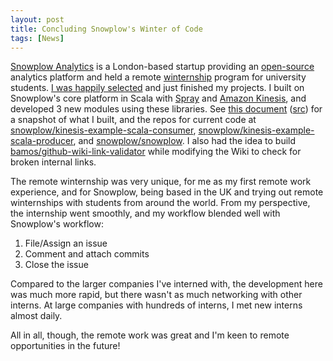 ```yaml
---
layout: post
title: Concluding Snowplow's Winter of Code
tags: [News]
---
```


[Snowplow Analytics][snowplow] is a London-based startup
providing an [open-source][snowplow-github] analytics platform and held
a remote [winternship][snowplow-wintern] program for university students.
[I was happily selected][snowplow-intro] and just finished my projects.
I built on Snowplow's core platform in Scala with
[Spray][spray] and [Amazon Kinesis][kinesis], and
developed 3 new modules using these libraries.
See [this document][listings] ([src][listings-src]) for a snapshot
of what I built, and the repos for current code at
[snowplow/kinesis-example-scala-consumer][consumer],
[snowplow/kinesis-example-scala-producer][producer], and
[snowplow/snowplow][snowplow/snowplow].
I also had the idea to build [bamos/github-wiki-link-validator][validator]
while modifying the Wiki to check for broken internal links.

The remote winternship was very unique, for me as my first
remote work experience, and for Snowplow, being based in the UK and
trying out remote winternships with students from around the world.
From my perspective, the internship went smoothly,
and my workflow blended well with Snowplow's workflow:

1. File/Assign an issue
2. Comment and attach commits
3. Close the issue

Compared to the larger companies I've interned with,
the development here was much more rapid,
but there wasn't as much networking with other interns.
At large companies with hundreds of interns,
I met new interns almost daily.

All in all, though, the remote work was great and
I'm keen to remote opportunities in the future!

[snowplow]: http://snowplowanalytics.com/
[snowplow-github]: https://github.com/snowplow/
[snowplow-intro]: http://snowplowanalytics.com/blog/2013/12/20/introducing-our-snowplow-winterns/
[snowplow-wintern]: http://snowplowanalytics.com/blog/2013/10/07/announcing-our-winter-open-source-internship-program/

[kinesis]: http://aws.amazon.com/kinesis/
[spray]: http://spray.io

[listings]: /data/2014-01-20/listings.pdf
[listings-src]: /data/2014-01-20/listings.tex

[consumer]: https://github.com/snowplow/kinesis-example-scala-consumer
[producer]: https://github.com/snowplow/kinesis-example-scala-producer
[snowplow/snowplow]: https://github.com/snowplow/snowplow
[validator]: https://github.com/bamos/github-wiki-link-validator?source=c
